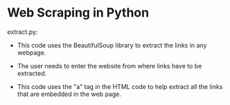 Web Scraping in Python
======================

extract.py: 

- This code uses the BeautifulSoup library to extract the links in any webpage. 

- The user needs to enter the website from where links have to be extracted.

- This code uses the "a" tag in the HTML code to help extract all the links that are embedded in the web page.
